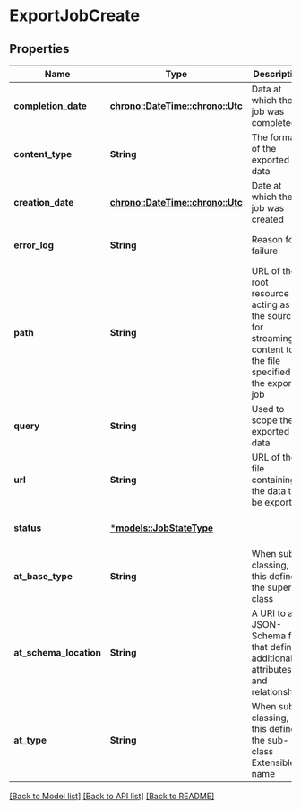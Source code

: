 # ExportJobCreate

## Properties
Name | Type | Description | Notes
------------ | ------------- | ------------- | -------------
**completion_date** | [**chrono::DateTime::<chrono::Utc>**](DateTime.md) | Data at which the job was completed | [optional] [default to None]
**content_type** | **String** | The format of the exported data | [optional] [default to None]
**creation_date** | [**chrono::DateTime::<chrono::Utc>**](DateTime.md) | Date at which the job was created | [optional] [default to None]
**error_log** | **String** | Reason for failure | [optional] [default to None]
**path** | **String** | URL of the root resource acting as the source for streaming content to the file specified by the export job | [optional] [default to None]
**query** | **String** | Used to scope the exported data | [optional] [default to None]
**url** | **String** | URL of the file containing the data to be exported | 
**status** | [***models::JobStateType**](JobStateType.md) |  | [optional] [default to None]
**at_base_type** | **String** | When sub-classing, this defines the super-class | [optional] [default to None]
**at_schema_location** | **String** | A URI to a JSON-Schema file that defines additional attributes and relationships | [optional] [default to None]
**at_type** | **String** | When sub-classing, this defines the sub-class Extensible name | [optional] [default to None]

[[Back to Model list]](../README.md#documentation-for-models) [[Back to API list]](../README.md#documentation-for-api-endpoints) [[Back to README]](../README.md)


